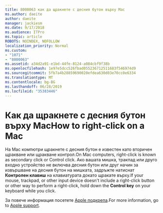 ```yaml
---
title: 8000063 как да щракнете с десния бутон върху Mac
ms.author: daeite
author: daeite
manager: jackiesm
ms.date: 9/17/2018
ms.audience: ITPro
ms.topic: article
ROBOTS: NOINDEX, NOFOLLOW
localization_priority: Normal
ms.custom:
- "1071"
- "8000063"
ms.assetid: a34d2a91-e1bd-44fe-8124-a084cbf9f38b
ms.openlocfilehash: 1e97e5dcc526fbad055236712511683f546974d9
ms.sourcegitcommit: 5fb7a4b28859690020efdea630d03e70cc0e6334
ms.translationtype: MT
ms.contentlocale: bg-BG
ms.lasthandoff: 06/28/2019
ms.locfileid: "35383446"
---
```

# <a name="how-to-right-click-on-a-mac"></a><span data-ttu-id="f0a5d-102">Как да щракнете с десния бутон върху Mac</span><span class="sxs-lookup"><span data-stu-id="f0a5d-102">How to right-click on a Mac</span></span>

<span data-ttu-id="f0a5d-103">На Mac компютри щракнете с десния бутон е известен като вторичен щракване или щракване контрол.</span><span class="sxs-lookup"><span data-stu-id="f0a5d-103">On Mac computers, right-click is known as secondary click or Control click.</span></span> <span data-ttu-id="f0a5d-104">Ако вашата мишка, тракпад или друго входно устройство не включва десния бутон или друг начин за извършване на десния бутон на мишката, задръжте натиснат **Контролен клавиш** на клавиатурата докато щракате върху.</span><span class="sxs-lookup"><span data-stu-id="f0a5d-104">If your mouse, trackpad, or other input device doesn't include a right-click button or other way to perform a right-click, hold down the **Control key** on your keyboard while you click.</span></span>
  
<span data-ttu-id="f0a5d-105">За повече информация посетете [Apple подкрепа](https://go.microsoft.com/fwlink/?linkid=2022220&amp;clcid=0x409).</span><span class="sxs-lookup"><span data-stu-id="f0a5d-105">For more information, go to [Apple support](https://go.microsoft.com/fwlink/?linkid=2022220&amp;clcid=0x409).</span></span>
  